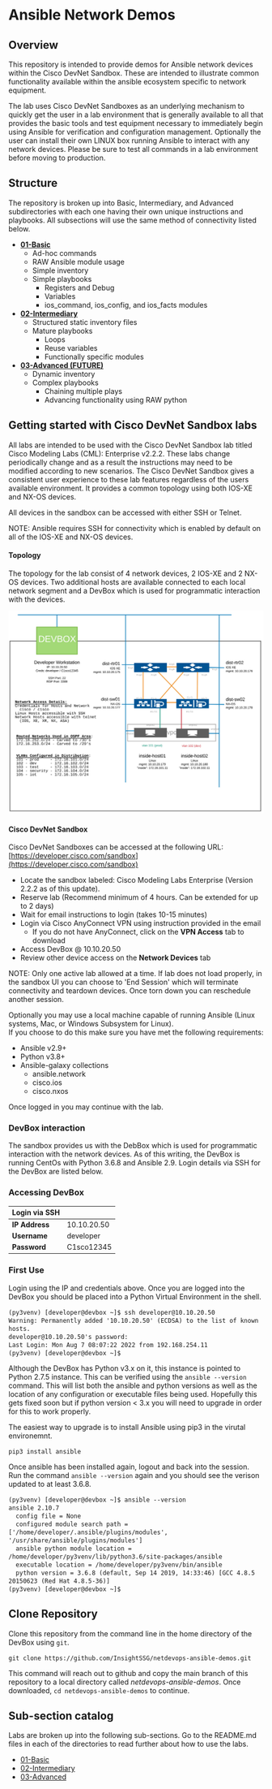 # Ansible Network Demos

## Overview

This repository is intended to provide demos for Ansible network devices within the Cisco DevNet 
Sandbox. These are intended to illustrate common functionality available within the ansible 
ecosystem specific to network equipment. 

The lab uses Cisco DevNet Sandboxes as an underlying mechanism to quickly get the user in a lab environment that is generally available 
to all that provides the basic tools and test equipment necessary to immediately begin using Ansible for verification 
and configuration management.  Optionally the user can install their own LINUX box running Ansible to interact with any 
network devices.  Please be sure to test all commands in a lab environment before moving to production. 


## Structure 

The repository is broken up into Basic, Intermediary, and Advanced subdirectories with each one 
having their own unique instructions and playbooks. All subsections will use the same method of 
connectivity listed below.

- [**01-Basic**](01-Basic/README.md)
    - Ad-hoc commands
    - RAW Ansible module usage
    - Simple inventory
    - Simple playbooks
        - Registers and Debug
        - Variables
        - ios_command, ios_config, and ios_facts modules
- [**02-Intermediary**](02-Intermediary/README.md)
    - Structured static inventory files
    - Mature playbooks
        - Loops
        - Reuse variables
        - Functionally specific modules
- [**03-Advanced (FUTURE)**](03-Advanced/README.md)
    - Dynamic inventory
    - Complex playbooks
        - Chaining multiple plays
        - Advancing functionality using RAW python

## Getting started with Cisco DevNet Sandbox labs

All labs are intended to be used with the Cisco DevNet Sandbox lab titled 
Cisco Modeling Labs (CML): Enterprise v2.2.2. These labs change periodically change and as a result the 
instructions may need to be modified according to new scenarios.  The Cisco DevNet Sandbox gives 
a consistent user experience to these lab features regardless of the users available environment.  It provides 
a common topology using both IOS-XE and NX-OS devices.  

All devices in the sandbox can be accessed with either SSH or Telnet.  

NOTE: Ansible requires SSH for connectivity which is enabled by default on all of the IOS-XE and NX-OS devices.  

#### Topology
The topology for the lab consist of 4 network devices, 2 IOS-XE and 2 NX-OS devices.  Two additional hosts are available 
connected to each local network segment and a DevBox which is used for programmatic interaction with the devices.  
 
![Cisco DevNet Sandbox CML Topology (v2.2.2)](files/images/cisco_devnet_sandbox_cml_v2.2.2_topology.jpg)

#### Cisco DevNet Sandbox

Cisco DevNet Sandboxes can be accessed at the following URL:
[https://developer.cisco.com/sandbox](https://developer.cisco.com/sandbox)

- Locate the sandbox labeled: Cisco Modeling Labs Enterprise (Version 2.2.2 as of this update).
- Reserve lab (Recommend minimum of 4 hours.  Can be extended for up to 2 days)
- Wait for email instructions to login (takes 10-15 minutes)
- Login via Cisco AnyConnect VPN using instruction provided in the email
    - If you do not have AnyConnect, click on the **VPN Access** tab to download
- Access DevBox @ 10.10.20.50
- Review other device access on the **Network Devices** tab

NOTE: Only one active lab allowed at a time.  If lab does not load properly, in the sandbox UI you can choose to 'End Session' which will terminate connectivity and 
teardown devices.  Once torn down you can reschedule another session.

Optionally you may use a local machine capable of running Ansible (Linux systems, Mac, or Windows Subsystem for Linux).  
If you choose to do this make sure you have met the following requirements:

- Ansible v2.9+
- Python v3.8+
- Ansible-galaxy collections
    - ansible.network
    - cisco.ios
    - cisco.nxos

Once logged in you may continue with the lab.

### DevBox interaction

The sandbox provides us with the DebBox which is used for programmatic interaction with the network devices.  As of this 
writing, the DevBox is running CentOs with Python 3.6.8 and Ansible 2.9.  Login details via SSH for the DevBox are
 listed below.  

### Accessing DevBox
| Login via SSH ||
| ----------- | ----------- |
| **IP Address** | 10.10.20.50 |
| **Username** | developer |
| **Password** | C1sco12345 |


### First Use
Login using the IP and credentials above.  Once you are logged into the DevBox you should be placed into a Python Virtual Environment in the shell. 
```
(py3venv) [developer@devbox ~]$ ssh developer@10.10.20.50
Warning: Permanently added '10.10.20.50' (ECDSA) to the list of known hosts.
developer@10.10.20.50's password:
Last Login: Mon Aug 7 08:07:22 2022 from 192.168.254.11
(py3venv) [developer@devbox ~]$
```

Although the DevBox has Python v3.x on it, this instance is pointed to Python 2.7.5 instance.  This can be verified using 
the ```ansible --version``` command.  This will list both the ansible and python versions as well as the location of any 
configuration or executable files being used.  Hopefully this gets fixed soon but if python version < 3.x you will need 
to upgrade in order for this to work properly.  

The easiest way to upgrade is to install Ansible using pip3 in the virutal environemnt.

```
pip3 install ansible
``` 
Once ansible has been installed again, logout and back into the session.  Run the command ```ansible --version``` again 
and you should see the verison updated to at least 3.6.8.  

```
(py3venv) [developer@devbox ~]$ ansible --version
ansible 2.10.7
  config file = None
  configured module search path = ['/home/developer/.ansible/plugins/modules', '/usr/share/ansible/plugins/modules']
  ansible python module location = /home/developer/py3venv/lib/python3.6/site-packages/ansible
  executable location = /home/developer/py3venv/bin/ansible
  python version = 3.6.8 (default, Sep 14 2019, 14:33:46) [GCC 4.8.5 20150623 (Red Hat 4.8.5-36)]
(py3venv) [developer@devbox ~]$ 
```

## Clone Repository

Clone this repository from the command line in the home directory of the DevBox using ```git```.

```
git clone https://github.com/InsightSSG/netdevops-ansible-demos.git
```

This command will reach out to github and copy the main branch of this repository to a local directory called 
*netdevops-ansible-demos*.  Once downloaded, ```cd netdevops-ansible-demos``` to continue.

## Sub-section catalog

Labs are broken up into the following sub-sections.  Go to the README.md files in each of the directories to read further 
about how to use the labs.
  
- [01-Basic](01-Basic/README.md)
- [02-Intermediary](02-Intermediary/README.md)
- [03-Advanced](03-Advanced/README.md)

